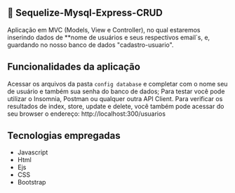 ## 🚀 Sequelize-Mysql-Express-CRUD
Aplicação em MVC (Models, View e Controller), no qual estaremos inserindo dados de **nome de usuários e seus respectivos email`s, e, guardando no nosso banco de dados "cadastro-usuario".


## Funcionalidades da aplicação
Acessar os arquivos da pasta `config database` e completar com o nome seu de usuário e também sua senha do banco de dados;  Para testar você pode utilizar o Insomnia, Postman ou qualquer outra API Client. Para verificar os resultados de index, store, update e delete, você também pode acessar do seu browser o endereço: http://localhost:300/usuarios

## Tecnologias empregadas 
* Javascript 
* Html
* Ejs
* CSS
* Bootstrap







